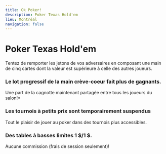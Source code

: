 ```yaml
---
title: Ok Poker!
description: Poker Texas Hold'em
lieu: Montréal
navigation: false
---
```


# Poker Texas Hold'em

Tentez de remporter les jetons de vos adversaires en composant une main de cinq cartes dont la valeur est supérieure à celle des autres joueurs.

### Le lot progressif de la main crève‑coeur fait plus de gagnants.

Une part de la cagnotte maintenant partagée entre tous les joueurs du salon!\*

### Les tournois à petits prix sont temporairement suspendus

Tout le plaisir de jouer au poker dans des tournois plus accessibles.

### Des tables à basses limites 1 $/1 $.

Aucune commission (frais de session seulement)!
